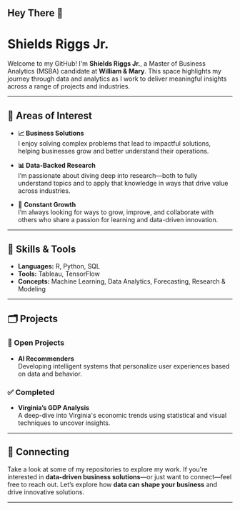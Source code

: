 ## Hey There 👋

# Shields Riggs Jr.

Welcome to my GitHub! I'm **Shields Riggs Jr.**, a Master of Business Analytics (MSBA) candidate at **William & Mary**. This space highlights my journey through data and analytics as I work to deliver meaningful insights across a range of projects and industries.

---

## 📌 Areas of Interest

- **📈 Business Solutions**  
  I enjoy solving complex problems that lead to impactful solutions, helping businesses grow and better understand their operations.

- **📊 Data-Backed Research**  
  I’m passionate about diving deep into research—both to fully understand topics and to apply that knowledge in ways that drive value across industries.

- 🌱 **Constant Growth**  
  I’m always looking for ways to grow, improve, and collaborate with others who share a passion for learning and data-driven innovation.
  
---

## 🧠 Skills & Tools

- **Languages:** R, Python, SQL  
- **Tools:** Tableau, TensorFlow  
- **Concepts:** Machine Learning, Data Analytics, Forecasting, Research & Modeling

---

## 🗂 Projects

### 🚧 Open Projects
- **AI Recommenders**  
  Developing intelligent systems that personalize user experiences based on data and behavior.

### ✅ Completed
- **Virginia’s GDP Analysis**  
  A deep-dive into Virginia's economic trends using statistical and visual techniques to uncover insights.

---

## 🤝 Connecting

Take a look at some of my repositories to explore my work. If you're interested in **data-driven business solutions**—or just want to connect—feel free to reach out.
Let’s explore how **data can shape your business** and drive innovative solutions.

---

